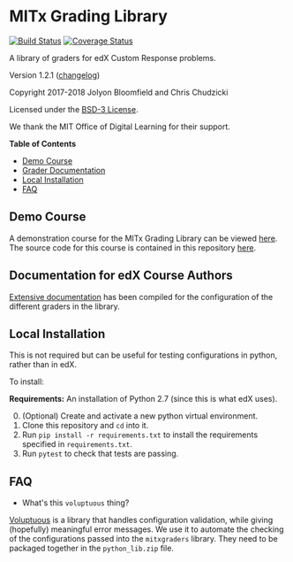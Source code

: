# MITx Grading Library

[![Build Status](https://travis-ci.org/mitodl/mitx-grading-library.svg?branch=master)](https://travis-ci.org/mitodl/mitx-grading-library)
[![Coverage Status](https://coveralls.io/repos/github/mitodl/mitx-grading-library/badge.svg?branch=master)](https://coveralls.io/github/mitodl/mitx-grading-library?branch=master)

A library of graders for edX Custom Response problems.

Version 1.2.1 ([changelog](docs/changelog.md))

Copyright 2017-2018 Jolyon Bloomfield and Chris Chudzicki

Licensed under the [BSD-3 License](LICENSE).

We thank the MIT Office of Digital Learning for their support.

**Table of Contents**

- [Demo Course](#demo-course)
- [Grader Documentation](#grader-documentation)
- [Local Installation](#local-installation)
- [FAQ](#faq)


## Demo Course

A demonstration course for the MITx Grading Library can be viewed [here](https://edge.edx.org/courses/course-v1:MITx+grading-library+examples/). The source code for this course is contained in this repository [here](course/).


## Documentation for edX Course Authors
[Extensive documentation](https://mitodl.github.io/mitx-grading-library/) has been compiled for the configuration of the different graders in the library.


## Local Installation

This is not required but can be useful for testing configurations in python, rather than in edX.

To install:

**Requirements:** An installation of Python 2.7 (since this is what edX uses).

0. (Optional) Create and activate a new python virtual environment.
1. Clone this repository and `cd` into it.
2. Run `pip install -r requirements.txt` to install the requirements specified in `requirements.txt`.
3. Run `pytest` to check that tests are passing.


## FAQ

* What's this `voluptuous` thing?

[Voluptuous](https://github.com/alecthomas/voluptuous) is a library that handles configuration validation, while giving (hopefully) meaningful error messages. We use it to automate the checking of the configurations passed into the `mitxgraders` library. They need to be packaged together in the `python_lib.zip` file.
